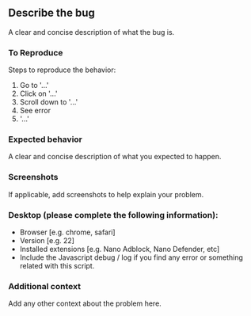 ## Describe the bug

A clear and concise description of what the bug is.

### To Reproduce

Steps to reproduce the behavior:
1. Go to '...'
2. Click on '...'
3. Scroll down to '...'
4. See error
5. '...'

### Expected behavior

A clear and concise description of what you expected to happen.

### Screenshots

If applicable, add screenshots to help explain your problem.

### Desktop (please complete the following information):
 - Browser [e.g. chrome, safari]
 - Version [e.g. 22]
 - Installed extensions [e.g. Nano Adblock, Nano Defender, etc]
 - Include the Javascript debug / log if you find any error or something related with this script.

### Additional context

Add any other context about the problem here.
